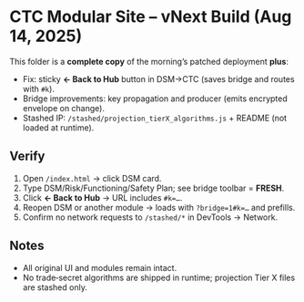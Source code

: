 # CTC Modular Site – vNext Build (Aug 14, 2025)

This folder is a **complete copy** of the morning’s patched deployment **plus**:
- Fix: sticky **← Back to Hub** button in DSM→CTC (saves bridge and routes with `#k`).
- Bridge improvements: key propagation and producer (emits encrypted envelope on change).
- Stashed IP: `/stashed/projection_tierX_algorithms.js` + README (not loaded at runtime).

## Verify
1) Open `/index.html` → click DSM card.
2) Type DSM/Risk/Functioning/Safety Plan; see bridge toolbar = **FRESH**.
3) Click **← Back to Hub** → URL includes `#k=…`.
4) Reopen DSM or another module → loads with `?bridge=1#k=…` and prefills.
5) Confirm no network requests to `/stashed/*` in DevTools → Network.

## Notes
- All original UI and modules remain intact.
- No trade‑secret algorithms are shipped in runtime; projection Tier X files are stashed only.
